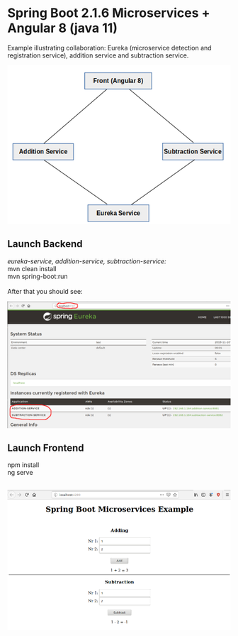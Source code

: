 # Spring Boot 2.1.6 Microservices + Angular 8 (java 11)

Example illustrating collaboration: Eureka (microservice detection and registration service), addition service and subtraction service.

![](frontend-angular8/src/assets/pic-01-microserv.png?raw=true?style=centerme)

## Launch Backend
*eureka-service, addition-service, subtraction-service:*<br/>
mvn clean install<br/>
mvn spring-boot:run
<br/><br/>
After that you should see:

![](frontend-angular8/src/assets/pic-02-eureka.png?raw=true?style=centerme)

## Launch Frontend
npm install<br/>
ng serve
<br/><br/>

![](frontend-angular8/src/assets/pic-03-client.png?raw=true?style=centerme
)


